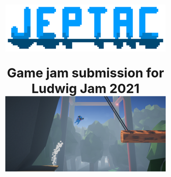 #
<p align="center">
  <img src="./Assets/Visual/Textures/titleOutline.png" />
</p>

#
<p align="center" style="font-size: 40px">
 <b>Game jam submission for Ludwig Jam 2021</b>
 <img src="/screenshot.png" />
</p>
